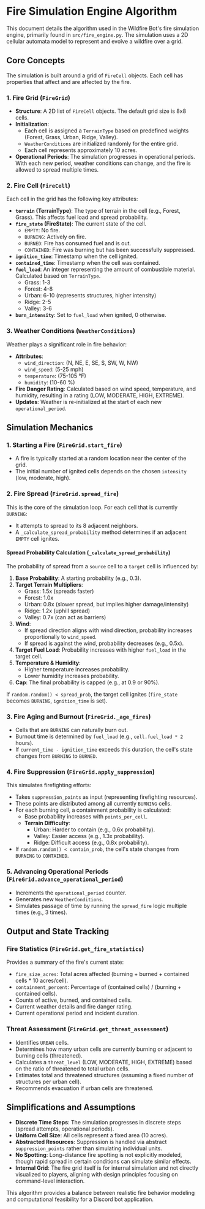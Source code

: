 # Fire Simulation Engine Algorithm

This document details the algorithm used in the Wildfire Bot's fire simulation engine, primarily found in `src/fire_engine.py`. The simulation uses a 2D cellular automata model to represent and evolve a wildfire over a grid.

## Core Concepts

The simulation is built around a grid of `FireCell` objects. Each cell has properties that affect and are affected by the fire.

### 1. Fire Grid (`FireGrid`)

*   **Structure**: A 2D list of `FireCell` objects. The default grid size is 8x8 cells.
*   **Initialization**:
    *   Each cell is assigned a `TerrainType` based on predefined weights (Forest, Grass, Urban, Ridge, Valley).
    *   `WeatherConditions` are initialized randomly for the entire grid.
    *   Each cell represents approximately 10 acres.
*   **Operational Periods**: The simulation progresses in operational periods. With each new period, weather conditions can change, and the fire is allowed to spread multiple times.

### 2. Fire Cell (`FireCell`)

Each cell in the grid has the following key attributes:

*   **`terrain` (TerrainType)**: The type of terrain in the cell (e.g., Forest, Grass). This affects fuel load and spread probability.
*   **`fire_state` (FireState)**: The current state of the cell.
    *   `EMPTY`: No fire.
    *   `BURNING`: Actively on fire.
    *   `BURNED`: Fire has consumed fuel and is out.
    *   `CONTAINED`: Fire was burning but has been successfully suppressed.
*   **`ignition_time`**: Timestamp when the cell ignited.
*   **`contained_time`**: Timestamp when the cell was contained.
*   **`fuel_load`**: An integer representing the amount of combustible material. Calculated based on `TerrainType`.
    *   Grass: 1-3
    *   Forest: 4-8
    *   Urban: 6-10 (represents structures, higher intensity)
    *   Ridge: 2-5
    *   Valley: 3-6
*   **`burn_intensity`**: Set to `fuel_load` when ignited, 0 otherwise.

### 3. Weather Conditions (`WeatherConditions`)

Weather plays a significant role in fire behavior:

*   **Attributes**:
    *   `wind_direction`: (N, NE, E, SE, S, SW, W, NW)
    *   `wind_speed`: (5-25 mph)
    *   `temperature`: (75-105 °F)
    *   `humidity`: (10-60 %)
*   **Fire Danger Rating**: Calculated based on wind speed, temperature, and humidity, resulting in a rating (LOW, MODERATE, HIGH, EXTREME).
*   **Updates**: Weather is re-initialized at the start of each new `operational_period`.

## Simulation Mechanics

### 1. Starting a Fire (`FireGrid.start_fire`)

*   A fire is typically started at a random location near the center of the grid.
*   The initial number of ignited cells depends on the chosen `intensity` (low, moderate, high).

### 2. Fire Spread (`FireGrid.spread_fire`)

This is the core of the simulation loop. For each cell that is currently `BURNING`:

*   It attempts to spread to its 8 adjacent neighbors.
*   A `_calculate_spread_probability` method determines if an adjacent `EMPTY` cell ignites.

#### Spread Probability Calculation (`_calculate_spread_probability`)

The probability of spread from a `source` cell to a `target` cell is influenced by:

1.  **Base Probability**: A starting probability (e.g., 0.3).
2.  **Target Terrain Multipliers**:
    *   Grass: 1.5x (spreads faster)
    *   Forest: 1.0x
    *   Urban: 0.8x (slower spread, but implies higher damage/intensity)
    *   Ridge: 1.2x (uphill spread)
    *   Valley: 0.7x (can act as barriers)
3.  **Wind**:
    *   If spread direction aligns with wind direction, probability increases proportionally to `wind_speed`.
    *   If spread is against the wind, probability decreases (e.g., 0.5x).
4.  **Target Fuel Load**: Probability increases with higher `fuel_load` in the target cell.
5.  **Temperature & Humidity**:
    *   Higher temperature increases probability.
    *   Lower humidity increases probability.
6.  **Cap**: The final probability is capped (e.g., at 0.9 or 90%).

If `random.random() < spread_prob`, the target cell ignites (`fire_state` becomes `BURNING`, `ignition_time` is set).

### 3. Fire Aging and Burnout (`FireGrid._age_fires`)

*   Cells that are `BURNING` can naturally burn out.
*   Burnout time is determined by `fuel_load` (e.g., `cell.fuel_load * 2` hours).
*   If `current_time - ignition_time` exceeds this duration, the cell's state changes from `BURNING` to `BURNED`.

### 4. Fire Suppression (`FireGrid.apply_suppression`)

This simulates firefighting efforts:

*   Takes `suppression_points` as input (representing firefighting resources).
*   These points are distributed among all currently `BURNING` cells.
*   For each burning cell, a containment probability is calculated:
    *   Base probability increases with `points_per_cell`.
    *   **Terrain Difficulty**:
        *   Urban: Harder to contain (e.g., 0.6x probability).
        *   Valley: Easier access (e.g., 1.3x probability).
        *   Ridge: Difficult access (e.g., 0.8x probability).
*   If `random.random() < contain_prob`, the cell's state changes from `BURNING` to `CONTAINED`.

### 5. Advancing Operational Periods (`FireGrid.advance_operational_period`)

*   Increments the `operational_period` counter.
*   Generates new `WeatherConditions`.
*   Simulates passage of time by running the `spread_fire` logic multiple times (e.g., 3 times).

## Output and State Tracking

### Fire Statistics (`FireGrid.get_fire_statistics`)

Provides a summary of the fire's current state:

*   `fire_size_acres`: Total acres affected (burning + burned + contained cells * 10 acres/cell).
*   `containment_percent`: Percentage of (contained cells) / (burning + contained cells).
*   Counts of active, burned, and contained cells.
*   Current weather details and fire danger rating.
*   Current operational period and incident duration.

### Threat Assessment (`FireGrid.get_threat_assessment`)

*   Identifies `URBAN` cells.
*   Determines how many urban cells are currently burning or adjacent to burning cells (threatened).
*   Calculates a `threat_level` (LOW, MODERATE, HIGH, EXTREME) based on the ratio of threatened to total urban cells.
*   Estimates total and threatened structures (assuming a fixed number of structures per urban cell).
*   Recommends evacuation if urban cells are threatened.

## Simplifications and Assumptions

*   **Discrete Time Steps**: The simulation progresses in discrete steps (spread attempts, operational periods).
*   **Uniform Cell Size**: All cells represent a fixed area (10 acres).
*   **Abstracted Resources**: Suppression is handled via abstract `suppression_points` rather than simulating individual units.
*   **No Spotting**: Long-distance fire spotting is not explicitly modeled, though rapid spread in certain conditions can simulate similar effects.
*   **Internal Grid**: The fire grid itself is for internal simulation and not directly visualized to players, aligning with design principles focusing on command-level interaction.

This algorithm provides a balance between realistic fire behavior modeling and computational feasibility for a Discord bot application.
